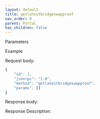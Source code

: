 ```yaml
---
layout: default
title: getlatestbridgeswapproof
nav_order: 9
parent: Portal
has_children: false
---
```


Parameters

Example

Request body:

```javascript
{
    "id": 1,
    "jsonrpc": "1.0",
    "method": "getlatestbridgeswapproof",
    "params": []
}
```

Response body:

Response Description:
